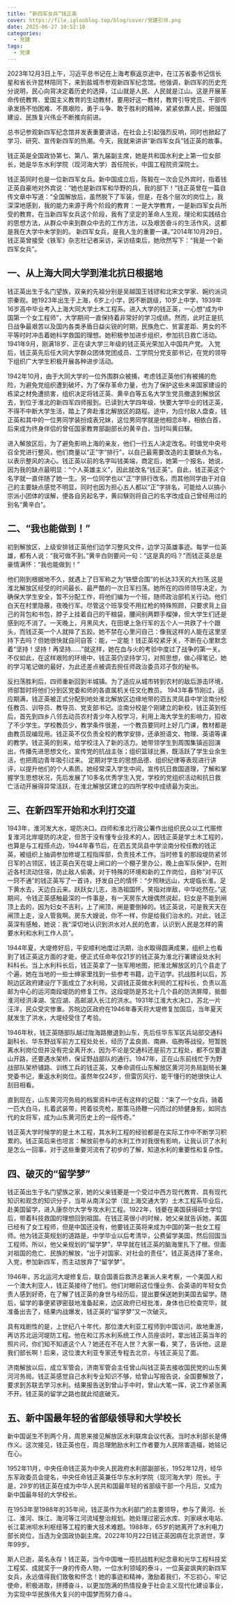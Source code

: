 ```yaml
---
title: “新四军女兵”钱正英
cover: https://file.iglooblog.top/blog/cover/党建引领.png
date: 2025-06-27 10:52:18
categories:
  - 党建
tags:
  - 党课
---
```


2023年12月3日上午，习近平总书记在上海考察返京途中，在江苏省委书记信长星和省长许昆林陪同下，来到盐城市参观新四军纪念馆。他强调，新四军的历史充分说明，民心向背决定着历史的选择，江山就是人民、人民就是江山。这是开展革命传统教育、爱国主义教育的生动教材，要用好这一教材，教育引导党员、干部传承发扬不怕困难、不畏艰险，勇于斗争、敢于胜利的精神，紧紧依靠人民，把强国建设、民族复兴伟业不断推向前进。

总书记参观新四军纪念馆并发表重要讲话，在社会上引起强烈反响，同时也掀起了学习、研究、宣传新四军的热潮。今天，我就来讲讲“新四军女兵”钱正英的故事。

钱正英是全国政协第七、第八、第九届副主席，她是共和国水利史上第一位女部长，她是华东水利学院（现河海大学）首任院长，中国工程院资深院士。

钱正英同时也是一位新四军女兵。新中国成立后，陈毅在一次会见外宾时，指着钱正英自豪地对外宾说：“她也是新四军和华野的兵，我的部下！”钱正英曾在一篇自传文章中写道：“全国解放后，虽然脱下了军装，但是，在各个层次的岗位上，我深深地感到，我的能力来源于两个阶段的教育：一是大学教育，一是新四军女兵所受的教育。在当新四军女兵这个阶段，我有了坚定的革命人生观，理论和实践结合的思想方法，从群众中来到群众中去的工作方法，以及艰苦奋斗的生活作风，这都是我在大学中未学到的。 新四军女兵，是我人生的重要一课。”2014年10月29日，钱正英曾接受《铁军》杂志社记者采访，采访结束后，她欣然写下：“我是一个新四军女兵”。

## 一、从上海大同大学到淮北抗日根据地

钱正英出生于名门望族，双亲的先祖分别是吴越国王钱镠和北宋文学家、婉约派词宗秦观。她1923年出生于上海，6岁上小学，因不断跳级，10岁上中学，1939年16岁高中毕业考入上海大同大学土木工程系。进入大学的钱正英，一心想“成为中国第一个女工程师”，大学期间一直保持着非常好的学习成绩。然而，此时正是抗日战争最艰苦以及国内各类矛盾日益尖锐的时期，民族危亡、贫富差距、男女的不平等时时冲击着她科学救国的理想。她积极参加进步组织，参加抗日救亡活动。1941年9月，刚满18岁、正在读大学三年级的钱正英光荣加入中国共产党。 入党后，钱正英先后任大同大学群众团体党团成员、工学院分党支部书记，在党的领导下组织广大学生积极开展各种进步活动。

1942年10月，由于大同大学的一位外围群众被捕，考虑钱正英他们有被捕的危险，为避免党组织遭到破坏，为了保存革命力量，也为了保护这些未来国家建设的栋梁之材免遭损害，组织决定将钱正英、黄辛白等五名大学生党员撤退到解放区去，到位于淮北的新四军四师报到。已读到大学四年级、快要大学毕业的钱正英，不得不中断大学生活，踏上了奔赴淮北解放区的路程。途中，为应付敌人盘查，钱正英和其中的一位男同学装扮成表兄妹，这位男同学就是他相恋8年，相依白首，后来成为终身伴侣的曾任国家教育部副部长的黄辛白，当时叫黄曰騋。 

进入解放区后，为了避免影响上海的亲友，他们一行五人决定改名。时值党中央号召全党进行整风，他们商量以“正”字“排行”，以自己最需要改造的主要缺点为名，以表示整风的决心。钱正英以前的名字叫钱美端，商定后，她第一个报名，她说，因为我的缺点最明显：“个人英雄主义”，因此就改名“钱正英”。自此，钱正英这个名字就一直伴随了她一生。另一位同学也以“正”字排行改名，而其他同学由于对自己的主要缺点感觉不明显，同时也因为担心五人都以“正”字排名，可能给人以搞小宗派小团体的误解，便各自另起名字，黄曰騋则将自己的名字改成自己曾经用过的别名“黄辛白”。

## 二、“我也能做到！”

初到解放区，上级安排钱正英他们边学习整风文件，边学习英雄事迹。每学一位英雄，都有人说：“我可做不到。”黄辛白则要问一句：“这是真的吗？”而钱正英总是豪情满怀：“我也能做到！” 

他们刚到根据地不久，就遇上了日军称之为“铁壁合围”的长达33天的大扫荡,这是淮北解放区经受的时间最长、最严酷的一次日军扫荡。她所在的四师领导决定，为确保大学生安全，暂不分配工作，将他们编为一个班，随师政治部机关行动。他们白天在村里隐蔽，夜晚行军。尽管这个班享受不用扛枪的特殊照顾，只要求背上自己的背包和书包，脖子上挂着自己的干粮袋，腰间别两颗手榴弹，但大学生们还是感到吃不消了。一天晚上，月黑风大，在田埂上急行军的五个人一共跌了十个跟头，而钱正英一个人就摔了五跤。她不禁在心里问自己：像我这样的人能在这里坚持下去吗？但她很快就自问自答：能，一定能！钱正英咬紧牙关，不断在心里默念着“坚持！坚持！再坚持……”就这样，她在血与火的考验中度过了战争的第一关。不仅如此，在这样艰险的环境中，钱正英仍坚持学习，对照思想，做心得笔记，她的学习笔记做的最好，为此还差点被调去担任师政治委员邓子恢的秘书。

反扫荡胜利后，四师重新回到半城镇。为了适应从城市转到农村的敌后游击环境，师部暂时将他们分到区党委和师的各直属机关任文化教员。 1943年春节刚过，适应期满，钱正英被正式分配到地处淮北解放区边缘地带的泗五灵凤县中学浍南分校任教员、训导员、教导员、党支部书记。浍南分校是个刚建立的新校，钱正英到任后，首先到四乡八邻去动员农村青少年入校学习，利用上海大学生的影响力，招收了不少学生。学校教员少，教学条件很差，一个教员要同时上好几门课，教材都是由教员现编现用。钱正英不仅负责全校的教学安排，还承担语文、物理、英语等课的教学。钱正英的到来，给学校注入了新的活力。她带领学生到周围集镇巡回演出，传播先进思想文化，宣传党的抗战主张；组织篮球比赛，既活跃了学生业余生活，也把周边青年吸引过来。 定期对学生的思想品德、组织纪律等表现进行讲评，以提升他们的个人素质。她经常深入学生中间，宣传抗日救国道理，了解和掌握学生思想状况，先后发展了10多名优秀学生入党，学校的党组织活动和抗日救亡活动开展得异常活跃，在淮北解放区建立的四所学校中成绩最为突出。

## 三、在新四军开始和水利打交道

1943年，淮河发大水，堤防决口。四师和淮北行政公署作出组织民众以工代赈修复淮河北岸堤防的决定，但苦于没有懂专业技术的人，因钱正英是学土木工程的，也算是与工程搭点边，1944年春节后，在泗五灵凤县中学浍南分校任教的钱正英，被组织上抽调参加修堤工程指挥部，负责技术工作。当时修复的那段堤防紧邻日军的占领区，钱正英白天在堤上闸口的一个棚子里办公，晚上由军队保护，在附近各村流动住宿，防止敌人偷袭。对于特殊的环境和新的工作岗位，自称“对平仄一窍不通”的钱正英写了一首诗，抒发自己的情怀：“夕照映远山，大堤临长淮。足下黄水去，天边白云来。跃跃女儿志，浩浩祖国怀。笑指对岸敌，中华屹然在。”这期间，令钱正英感触最深的一件事是，有一天房东大嫂偶然说起，妇女是不能到闸顶上去的，因为妇女不吉利，上了闸顶，闸是要倒掉的。钱正英说，可是我天天在闸顶上走，没人管我啊。房东大嫂说，你不一样，你是给我们治水的。对此，钱正英深有感触，她说：我“深切地认识到洪水对人民的危害，认识到人民是怎样的需要水利和水利工作人员”。

1944年夏，大堤修好后，平安顺利地度过汛期，治水取得圆满成果，组织上也看到了钱正英这方面的才能，便正式任命年仅21岁的钱正英为淮北行署建设处水利科科长。当上水利科长后，钱正英拿了一张军用地图，把淮北解放区的几个县走了个遍，她在当地的一些士绅家里找到一些参考书籍，边干边学。抗战胜利以后，苏皖边区政府建设厅下面成立了水利局，又调钱正英做水利局的工程科长，负责以高邮为中心的运河南段堤防的修复工作。这段堤防是苏北十几个县的防洪屏障，抵御淮河经洪泽湖、宝应湖、高邮湖入长江的洪水。1931年江淮大水决口，苏北一片汪洋，民众受灾惨重。苏皖边区政府在1946年春天将大堤修复加固后，当年夏天就发生了洪水，大堤经受住了考验。

1946年秋，钱正英随部队越过陇海路撤退到山东，先后任华东军区兵站部交通科副科长、华东野战军前方工程处处长，经历了孟良崮、南麻、临朐等战役。短暂脱离水利岗位但并没有完全离开水，因为不论是交通科还是前方工程处，都不仅要逢山开路，还要遇水架桥，保证野战部队的通行。1947年，正在山东前线忙于为野战部队架桥铺路、训练工兵的钱正英，又奉命调任山东解放区黄河河务局副局长兼党委书记，重返水利岗位。虽然年仅24岁，但雷厉风行、能干懂行的她很快让人刮目相看。

直到现在，山东黄河河务局的档案资料中还有这样的记载：“来了一个女兵，骑着一匹大白马，扎着武装带，挎着驳壳枪，那策马扬鞭一闪而过的矫健身影，如同古代的女将军，成为山东黄河历史上的一段传奇。”

钱正英大学时候学的是土木工程，其水利工程的经验都是在实际工作中不断学习积累的。钱正英后来也坦言：解放前参与的水利工作对我很有影响，让我认识了水利是怎么一回事，对于这些重要河流有了初步的了解，知道水利的重要性和复杂性。

## 四、破灭的“留学梦”

钱正英出生于名门望族之家，她的父亲钱夔是一个受过中西方现代教育、具有现代知识和观念的知识分子，当年从南洋公学（现上海交通大学）土木工程系毕业后，赴美国留学，进入康奈尔大学专攻水利工程。1922年，钱夔在美国获得硕士学位后，带着科技救国的理想回到祖国。在钱正英很小的时候，她父亲就告诉她，美国已经有了女工程师，但是中国还没有，他要钱正英将来成为中国的第一批女工程师。他为钱正英规划的道路是，中学毕业以后考清华，公费留学美国，然后回国当工程师。所以，他父亲规划的“留学梦”，早早就在钱正英的脑海里扎下了根。但面对祖国的危亡、民族的解放，“出于对国家、对社会的责任”，钱正英选择了革命，入党，参加新四军，而主动放弃了“留学梦”。

1946年，苏北运河大堤修复后，联合国善后救济总署派人来考察，一个美国人和一个澳大利亚人，钱正英接待了他们。他们对眼前这位懂业务、会英语的年轻女负责人感到好奇，在了解了钱正英的身世与经历后，提出要保送她到美国去留学。随后，留学的事便紧锣密鼓地准备起来，边区政府已经批准，身体也已检查完毕，就准备出去了，结果内战爆发，钱正英的“留学梦”又一次破灭。

具有戏剧性的是，上世纪八十年代，那位澳大利亚工程师到中国访问，故地重游，再访苏北运河堤防工程。他在和江苏水利系统工作人员座谈时，拿出钱正英当年的照片问，你们知不知道这个人？她还在不在人世？大家一看，笑了，告诉他，这是我们部长啊！后来，这位澳大利亚专家还专程去北京，与钱正英见了面。

济南解放以后，成立军管会，济南军管会主任曾山叫钱正英去接收国民党的山东黄河河务局。钱正英感觉自己水利专业知识不够，给曾山写报告说，全国要解放了，要求到苏联去学习水利。结果报告送到曾山手中时，曾山大笔一挥，说工作紧张离不开。钱正英的留学之路也就此彻底破灭。

## 五、新中国最年轻的省部级领导和大学校长

新中国诞生不到两个月，周恩来接见解放区水利联席会议代表。当时水利部长是傅作义。这次接见，钱正英也在，周总理勉励水利工作者要为人民除害造福，她铭记在心。

1952年11月，中央任命钱正英为中央人民政府水利部副部长，1952年12月，经华东军政委员会提名，中央任命钱正英兼任华东水利学院（现河海大学）院长。于是，29岁的钱正英在成为中华人民共和国最年轻的省部级干部一个月后，又成为新中国最年轻的大学校长。

在1953年至1988年的35年间，钱正英作为水利部门的主要领导，参与了黄河、长江、淮河、珠江、海河等江河流域整治规划。她处理过密云水库、刘家峡水电站、长江葛洲坝水利枢纽等工程的重大技术难题。1988年，65岁的她离开了水利电力部长岗位，当选为全国政协副主席。2022年10月22日钱正英因病在北京逝世，享年99岁。

斯人已逝，英名永存！钱正英，当今中国唯一揽抗战胜利纪念章和光华工程科技奖工程奖、成就奖于一身的传奇人物，一位水利领域的泰斗，一位英姿飒爽的新四军女兵，永远值得我们致敬和怀念！她的事迹和精神，激励着我们，不忘初心，牢记使命，积极进取，拼搏奋斗，以更加饱满的热情投身于社会主义现代化建设事业，为实现中华民族伟大复兴的中国梦而努力奋斗。

